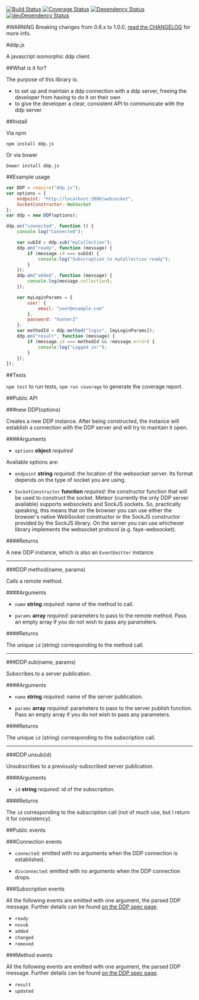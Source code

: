 [![Build Status](https://travis-ci.org/mondora/ddp.js.svg?branch=master)](https://travis-ci.org/mondora/ddp.js)
[![Coverage Status](https://coveralls.io/repos/mondora/ddp.js/badge.png)](https://coveralls.io/r/mondora/ddp.js)
[![Dependency Status](https://david-dm.org/jshint/jshint.svg)](https://david-dm.org/mondora/ddp.js)
[![devDependency Status](https://david-dm.org/jshint/jshint/dev-status.svg)](https://david-dm.org/mondora/ddp.js#info=devDependencies)  

#WARNING
Breaking changes from 0.6.x to 1.0.0, [read the
CHANGELOG](https://github.com/mondora/ddp.js/blob/master/CHANGELOG.md) for more
info.

#ddp.js

A javascript isomorphic ddp client.

##What is it for?

The purpose of this library is:

- to set up and maintain a ddp connection with a ddp server, freeing the
  developer from having to do it on their own
- to give the developer a clear, consistent API to communicate with the ddp
  server

##Install

Via npm

    npm install ddp.js

Or via bower

    bower install ddp.js

##Example usage

```javascript
var DDP = require("ddp.js");
var options = {
    endpoint: "http://localhost:3000/websocket",
    SocketConstructor: WebSocket
};
var ddp = new DDP(options);

ddp.on("connected", function () {
    console.log("Connected");

    var subId = ddp.sub("myCollection");
    ddp.on("ready", function (message) {
        if (message.id === subId) {
            console.log("Subscruption to myCollection ready");
        }
    });
    ddp.on("added", function (message) {
        console.log(message.collection);
    });

    var myLoginParams = {
        user: {
            email: "user@example.com"
        },
        password: "hunter2"
    };
    var methodId = ddp.method("login", [myLoginParams]);
    ddp.on("result", function (message) {
        if (message.id === methodId && !message.error) {
            console.log("Logged in!");
        }
    });
});
```

##Tests

`npm test` to run tests, `npm run coverage` to generate the coverage report.

##Public API

###new DDP(options)

Creates a new DDP instance. After being constructed, the instance will
establish a connection with the DDP server and will try to maintain it open.

####Arguments

- `options` **object** *required*

Available options are:

- `endpoint` **string** *required*: the location of the websocket server. Its
  format depends on the type of socket you are using.

- `SocketConstructor` **function** *required*: the constructor function that
  will be used to construct the socket. Meteor (currently the only DDP server
  available) supports websockets and SockJS sockets.  So, practically speaking,
  this means that on the browser you can use either the browser's native
  WebSocket constructor or the SockJS constructor provided by the SockJS
  library.  On the server you can use whichever library implements the
  websocket protocol (e.g.  faye-websocket).

####Returns

A new DDP instance, which is also an `EventEmitter` instance.

---

###DDP.method(name, params)

Calls a remote method.

####Arguments

- `name` **string** *required*: name of the method to call.

- `params` **array** *required*: parameters to pass to the remote method. Pass
  an empty array if you do not wish to pass any parameters.

####Returns

The unique `id` (string) corresponding to the method call.

---

###DDP.sub(name, params)

Subscribes to a server publication.

####Arguments

- `name` **string** *required*: name of the server publication.

- `params` **array** *required*: parameters to pass to the server publish
  function. Pass an empty array if you do not wish to pass any parameters.

####Returns

The unique `id` (string) corresponding to the subscription call.

---

###DDP.unsub(id)

Unsubscribes to a previously-subscribed server publication.

####Arguments

- `id` **string** *required*: id of the subscription.

####Returns

The `id` corresponding to the subscription call (not of much use, but I return
it for consistency).

##Public events

###Connection events

- `connected`: emitted with no arguments when the DDP connection is
  established.

- `disconnected`: emitted with no arguments when the DDP connection drops.

###Subscription events

All the following events are emitted with one argument, the parsed DDP message.
Further details can be found [on the DDP spec
page](https://github.com/meteor/meteor/blob/devel/packages/ddp/DDP.md).

- `ready`
- `nosub`
- `added`
- `changed`
- `removed`

###Method events

All the following events are emitted with one argument, the parsed DDP message.
Further details can be found [on the DDP spec
page](https://github.com/meteor/meteor/blob/devel/packages/ddp/DDP.md).

- `result`
- `updated`

